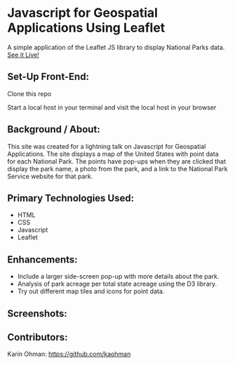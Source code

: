 # Javascript for Geospatial Applications Using Leaflet

A simple application of the Leaflet JS library to display National Parks data. [See it Live!]()

## Set-Up Front-End:
Clone this repo

Start a local host in your terminal and visit the local host in your browser

## Background / About:
This site was created for a lightning talk on Javascript for Geospatial Applications. The site displays a map of the United States with point data for each National Park. The points have pop-ups when they are clicked that display the park name, a photo from the park, and a link to the National Park Service website for that park.

## Primary Technologies Used:
- HTML
- CSS
- Javascript
- Leaflet

## Enhancements:
- Include a larger side-screen pop-up with more details about the park.
- Analysis of park acreage per total state acreage using the D3 library.
- Try out different map tiles and icons for point data.

## Screenshots:


## Contributors:
Karin Ohman: https://github.com/kaohman
